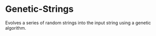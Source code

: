 # Genetic-Strings
Evolves a series of random strings into the input string using a genetic algorithm.
